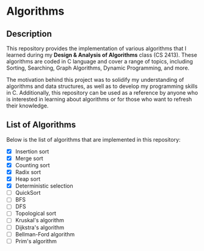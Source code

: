 # Algorithms

## Description
This repository provides the implementation of various algorithms that I learned during my **Design & Analysis of Algorithms** class (CS 2413). These algorithms are coded in C language and cover a range of topics, including Sorting, Searching, Graph Algorithms, Dynamic Programming, and more.  

The motivation behind this project was to solidify my understanding of algorithms and data structures, as well as to develop my programming skills in C. Additionally, this repository can be used as a reference by anyone who is interested in learning about algorithms or for those who want to refresh their knowledge.

## List of Algorithms
Below is the list of algorithms that are implemented in this repository:
- [x]  Insertion sort  
- [x]  Merge sort  
- [x]  Counting sort  
- [x]  Radix sort  
- [x]  Heap sort  
- [x]  Deterministic selection  
- [ ]  QuickSort
- [ ]  BFS
- [ ]  DFS
- [ ]  Topological sort
- [ ]  Kruskal's algorithm
- [ ]  Dijkstra's algorithm
- [ ]  Bellman-Ford algorithm
- [ ]  Prim's algorithm